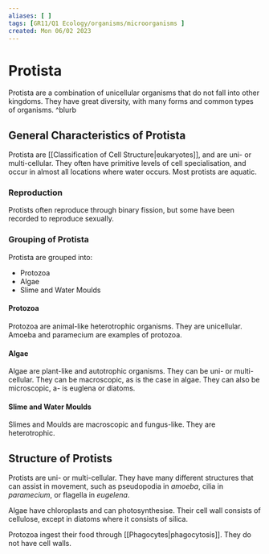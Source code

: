 ```yaml
---
aliases: [ ]
tags: [GR11/Q1 Ecology/organisms/microorganisms ]
created: Mon 06/02 2023
---
```

# Protista
Protista are a combination of unicellular organisms that do not fall into other kingdoms. They have great diversity, with many forms and common types of organisms. ^blurb

## General Characteristics of Protista
Protista are [[Classification of Cell Structure|eukaryotes]], and are uni- or multi-cellular. They often have primitive levels of cell specialisation, and occur in almost all locations where water occurs. Most protists are aquatic. 

### Reproduction
Protists often reproduce through binary fission, but some have been recorded to reproduce sexually. 

### Grouping of Protista
Protista are grouped into:
- Protozoa
- Algae
- Slime and Water Moulds

#### Protozoa
Protozoa are animal-like heterotrophic organisms. They are unicellular. Amoeba and paramecium are examples of protozoa. 

#### Algae
Algae are plant-like and autotrophic organisms. They can be uni- or multi-cellular. They can be macroscopic, as is the case in algae. They can also be microscopic, a- is euglena or diatoms. 

#### Slime and Water Moulds
Slimes and Moulds are macroscopic and fungus-like. They are heterotrophic.

## Structure of Protists
Protists are uni- or multi-cellular. They have many different structures that can assist in movement, such as pseudopodia in *amoeba*, cilia in *paramecium*, or flagella in *eugelena*. 

Algae have chloroplasts and can photosynthesise. Their cell wall consists of cellulose, except in diatoms where it consists of silica. 

Protozoa ingest their food through [[Phagocytes|phagocytosis]]. They do not have cell walls. 